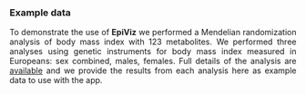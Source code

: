 <h3> Example data</h3>
<p align="justify"> 
To demonstrate the use of <strong>EpiViz</strong> we performed a Mendelian randomization analysis of body mass index with 123 metabolites. We performed three analyses using genetic instruments for body mass index measured in Europeans: sex combined, males, females. Full details of the analysis are <a href="">available</a> and we provide the results from each analysis here as example data to use with the app. 
</p>